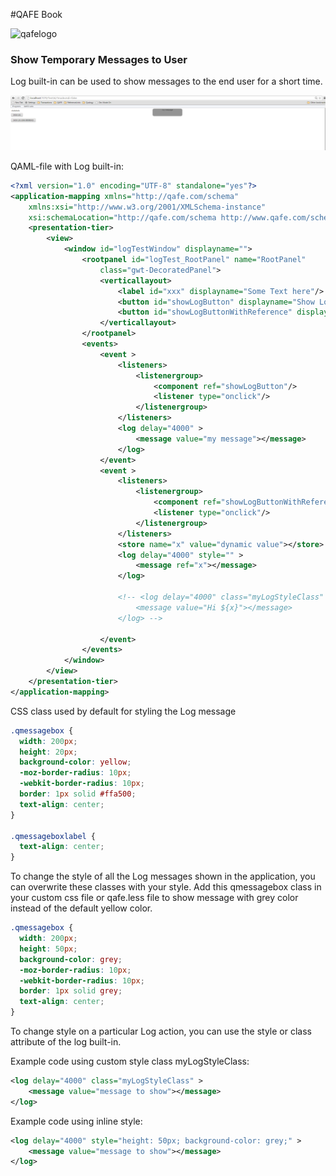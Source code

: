 #QAFE Book

![qafelogo](http://www.qafe.com/wp-content/themes/qafe2013/img/logo.png)

### Show Temporary Messages to User

Log built-in can be used to show messages to the end user for a short time.

![logexample](./assets/images/logMessageExample.png)

QAML-file with Log built-in:
```xml
<?xml version="1.0" encoding="UTF-8" standalone="yes"?>
<application-mapping xmlns="http://qafe.com/schema"
	xmlns:xsi="http://www.w3.org/2001/XMLSchema-instance"
	xsi:schemaLocation="http://qafe.com/schema http://www.qafe.com/schema/application-mapping.xsd">
	<presentation-tier>
		<view>
			<window id="logTestWindow" displayname="">
				<rootpanel id="logTest_RootPanel" name="RootPanel"
					class="gwt-DecoratedPanel">
					<verticallayout>
						<label id="xxx" displayname="Some Text here"/>
						<button id="showLogButton" displayname="Show Log"/>
						<button id="showLogButtonWithReference" displayname="Show Log Using Reference"/>
					</verticallayout>
				</rootpanel>
				<events>
					<event >
						<listeners>
							<listenergroup>
								<component ref="showLogButton"/>
								<listener type="onclick"/>
							</listenergroup>
						</listeners>
						<log delay="4000" >
							<message value="my message"></message>
						</log>
					</event>
					<event >
						<listeners>
							<listenergroup>
								<component ref="showLogButtonWithReference"/>
								<listener type="onclick"/>
							</listenergroup>
						</listeners>
						<store name="x" value="dynamic value"></store>
						<log delay="4000" style="" >
							<message ref="x"></message>
						</log>

						<!-- <log delay="4000" class="myLogStyleClass" >
							<message value="Hi ${x}"></message>
						</log> -->

					</event>
				</events>
			</window>
		</view>
	</presentation-tier>
</application-mapping>

```

CSS class used by default for styling the Log message
```css
.qmessagebox {
  width: 200px;
  height: 20px;
  background-color: yellow;
  -moz-border-radius: 10px;
  -webkit-border-radius: 10px;
  border: 1px solid #ffa500;
  text-align: center;
}

.qmessageboxlabel {
  text-align: center;
}
```

To change the style of all the Log messages shown in the application, you can overwrite these classes with your style.
Add this qmessagebox class in your custom css file or qafe.less file to show message with grey color instead of the default yellow color.

```css
.qmessagebox {
  width: 200px;
  height: 50px;
  background-color: grey;
  -moz-border-radius: 10px;
  -webkit-border-radius: 10px;
  border: 1px solid grey;
  text-align: center;
}

```

To change style on a particular Log action, you can use the style or class attribute of the log built-in.

Example code using custom style class myLogStyleClass:
```xml
<log delay="4000" class="myLogStyleClass" >
	<message value="message to show"></message>
</log>
```

Example code using inline style:
```xml
<log delay="4000" style="height: 50px; background-color: grey;" >
	<message value="message to show"></message>
</log>
```
